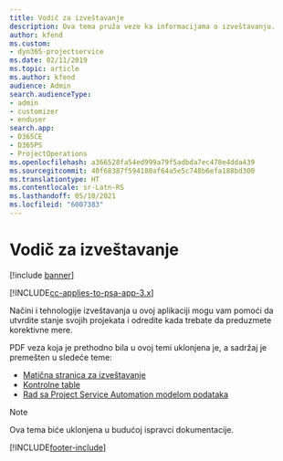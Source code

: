 ```yaml
---
title: Vodič za izveštavanje
description: Ova tema pruža veze ka informacijama o izveštavanju.
author: kfend
ms.custom:
- dyn365-projectservice
ms.date: 02/11/2019
ms.topic: article
ms.author: kfend
audience: Admin
search.audienceType:
- admin
- customizer
- enduser
search.app:
- D365CE
- D365PS
- ProjectOperations
ms.openlocfilehash: a366528fa54ed999a79f5adbda7ec478e4dda439
ms.sourcegitcommit: 40f68387f594180af64a5e5c748b6efa188bd300
ms.translationtype: HT
ms.contentlocale: sr-Latn-RS
ms.lasthandoff: 05/10/2021
ms.locfileid: "6007383"
---
```

# <a name="reporting-guide"></a>Vodič za izveštavanje

[!include [banner](../../includes/psa-now-project-operations.md)]

[!INCLUDE[cc-applies-to-psa-app-3.x](../../includes/cc-applies-to-psa-app-3x.md)]

Načini i tehnologije izveštavanja u ovoj aplikaciji mogu vam pomoći da utvrdite stanje svojih projekata i odredite kada trebate da preduzmete korektivne mere. 

PDF veza koja je prethodno bila u ovoj temi uklonjena je, a sadržaj je premešten u sledeće teme:

- [Matična stranica za izveštavanje](../reports-reporting-dynamics-365-project-service.md)
- [Kontrolne table](../reports-dashboards.md)
- [Rad sa Project Service Automation modelom podataka](../reports-working-project-service-data-model.md)

> [!NOTE]
> Ova tema biće uklonjena u budućoj ispravci dokumentacije. 


[!INCLUDE[footer-include](../../includes/footer-banner.md)]